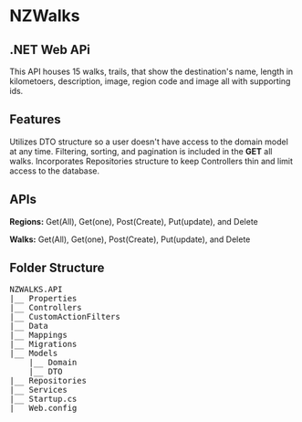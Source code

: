 # NZWalks

## .NET Web APi 

This API houses 15 walks, trails, that show the destination's name, length in kilometoers, description, image, region code and image all with supporting ids.



## Features

Utilizes DTO structure so a user doesn't have access to the domain model at any time. Filtering, sorting, and pagination is included in the **GET** all walks.
Incorporates Repositories structure to keep Controllers thin and limit access to the database. 

## APIs

**Regions:** Get(All), Get(one), Post(Create), Put(update), and Delete

**Walks:** Get(All), Get(one), Post(Create), Put(update), and Delete

## Folder Structure
<pre>
NZWALKS.API
|__ Properties
|__ Controllers
|__ CustomActionFilters
|__ Data
|__ Mappings
|__ Migrations
|__ Models
    |__ Domain
    |__ DTO
|__ Repositories
|__ Services
|__ Startup.cs
|__ Web.config
</pre>



